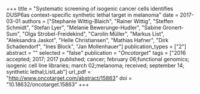 +++
title = "Systematic screening of isogenic cancer cells identifies DUSP6as context-specific synthetic lethal target in melanoma"
date = 2017-03-01
authors = ["Stephanie Wittig-Blaich", "Rainer Wittig", "Steffen Schmidt", "Stefan Lyer", "Melanie Bewerunge-Hudler", "Sabine Gronert-Sum", "Olga Strobel-Freidekind", "Carolin Müller", "Markus List", "Aleksandra Jaskot", "Helle Christiansen", "Mathias Hafner", "Dirk Schadendorf", "Ines Block", "Jan Mollenhauer"]
publication_types = ["2"]
abstract = ""
selected = "false"
publication = "*Oncotarget*"
tags = ["2016 accepted; 2017; 2017 published; cancer; february 06;functional genomics; isogenic cell line libraries; march 02;melanoma; received; september 14; synthetic lethal;ListLab"]
url_pdf = "http://www.oncotarget.com/abstract/15863"
doi = "10.18632/oncotarget.15863"
+++

